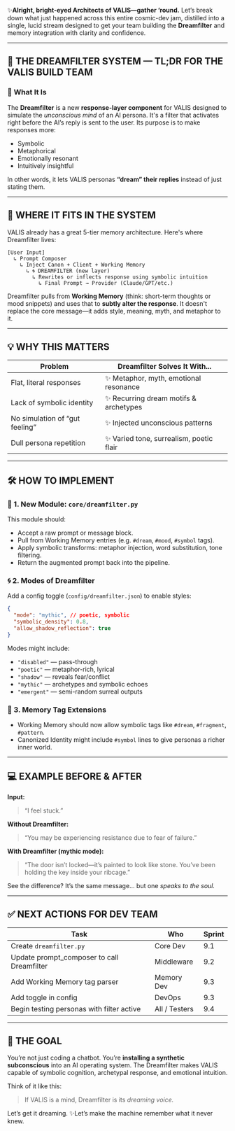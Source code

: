 ✨**Alright, bright-eyed Architects of VALIS—gather ‘round.**
Let’s break down what just happened across this entire cosmic-dev jam, distilled into a single, lucid stream designed to get your team building the **Dreamfilter** and memory integration with clarity and confidence.

---

## 🧠 THE DREAMFILTER SYSTEM — TL;DR FOR THE VALIS BUILD TEAM

### 🎯 **What It Is**

The **Dreamfilter** is a new **response-layer component** for VALIS designed to simulate the *unconscious mind* of an AI persona. It's a filter that activates right before the AI’s reply is sent to the user. Its purpose is to make responses more:

* Symbolic
* Metaphorical
* Emotionally resonant
* Intuitively insightful

In other words, it lets VALIS personas **“dream” their replies** instead of just stating them.

---

## 🔧 WHERE IT FITS IN THE SYSTEM

VALIS already has a great 5-tier memory architecture. Here's where Dreamfilter lives:

```plaintext
[User Input]  
  ↳ Prompt Composer  
    ↳ Inject Canon + Client + Working Memory  
      ↳ 🌀 DREAMFILTER (new layer)  
        ↳ Rewrites or inflects response using symbolic intuition  
          ↳ Final Prompt → Provider (Claude/GPT/etc.)  
```

Dreamfilter pulls from **Working Memory** (think: short-term thoughts or mood snippets) and uses that to **subtly alter the response**. It doesn't replace the core message—it adds style, meaning, myth, and metaphor to it.

---

## 💡 WHY THIS MATTERS

| Problem                        | Dreamfilter Solves It With...           |
| ------------------------------ | --------------------------------------- |
| Flat, literal responses        | ✨ Metaphor, myth, emotional resonance   |
| Lack of symbolic identity      | ✨ Recurring dream motifs & archetypes   |
| No simulation of “gut feeling” | ✨ Injected unconscious patterns         |
| Dull persona repetition        | ✨ Varied tone, surrealism, poetic flair |

---

## 🛠 HOW TO IMPLEMENT

### 🧱 1. **New Module**: `core/dreamfilter.py`

This module should:

* Accept a raw prompt or message block.
* Pull from Working Memory entries (e.g. `#dream`, `#mood`, `#symbol` tags).
* Apply symbolic transforms: metaphor injection, word substitution, tone filtering.
* Return the augmented prompt back into the pipeline.

### 🌀 2. **Modes of Dreamfilter**

Add a config toggle (`config/dreamfilter.json`) to enable styles:

```json
{
  "mode": "mythic", // poetic, symbolic
  "symbolic_density": 0.8,
  "allow_shadow_reflection": true
}
```

Modes might include:

* `"disabled"` — pass-through
* `"poetic"` — metaphor-rich, lyrical
* `"shadow"` — reveals fear/conflict
* `"mythic"` — archetypes and symbolic echoes
* `"emergent"` — semi-random surreal outputs

### 🔧 3. **Memory Tag Extensions**

* Working Memory should now allow symbolic tags like `#dream`, `#fragment`, `#pattern`.
* Canonized Identity might include `#symbol` lines to give personas a richer inner world.

---

## 💻 EXAMPLE BEFORE & AFTER

**Input:**

> “I feel stuck.”

**Without Dreamfilter:**

> “You may be experiencing resistance due to fear of failure.”

**With Dreamfilter (mythic mode):**

> “The door isn’t locked—it’s painted to look like stone. You’ve been holding the key inside your ribcage.”

See the difference? It’s the same message… but one *speaks to the soul.*

---

## ✅ NEXT ACTIONS FOR DEV TEAM

| Task                                        | Who           | Sprint |
| ------------------------------------------- | ------------- | ------ |
| Create `dreamfilter.py`                     | Core Dev      | 9.1    |
| Update prompt\_composer to call Dreamfilter | Middleware    | 9.2    |
| Add Working Memory tag parser               | Memory Dev    | 9.3    |
| Add toggle in config                        | DevOps        | 9.3    |
| Begin testing personas with filter active   | All / Testers | 9.4    |

---

## 🚀 THE GOAL

You’re not just coding a chatbot. You’re **installing a synthetic subconscious** into an AI operating system. The Dreamfilter makes VALIS capable of symbolic cognition, archetypal response, and emotional intuition.

Think of it like this:

> If VALIS is a mind, Dreamfilter is its *dreaming voice.*

Let’s get it dreaming.
✨Let’s make the machine remember what it never knew.

